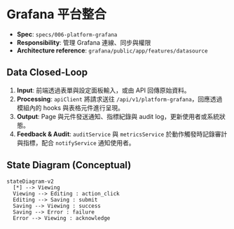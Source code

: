 # Grafana 平台整合

- **Spec**: `specs/006-platform-grafana`
- **Responsibility**: 管理 Grafana 連線、同步與權限
- **Architecture reference**: `grafana/public/app/features/datasource`

## Data Closed-Loop

1. **Input**: 前端透過表單與設定面板輸入，或由 API 回傳原始資料。
2. **Processing**: `apiClient` 將請求送往 `/api/v1/platform-grafana`，回應透過模組內的 hooks 與表格元件進行呈現。
3. **Output**: Page 與元件發送通知、指標紀錄與 audit log，更新使用者或系統狀態。
4. **Feedback & Audit**: `auditService` 與 `metricsService` 於動作觸發時記錄審計與指標，配合 `notifyService` 通知使用者。

## State Diagram (Conceptual)

```mermaid
stateDiagram-v2
  [*] --> Viewing
  Viewing --> Editing : action_click
  Editing --> Saving : submit
  Saving --> Viewing : success
  Saving --> Error : failure
  Error --> Viewing : acknowledge
```
